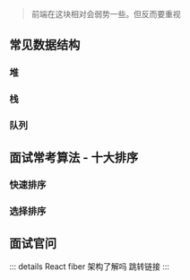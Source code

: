 > 前端在这块相对会弱势一些。但反而要重视

## 常见数据结构

### 堆

### 栈

### 队列

## 面试常考算法 - 十大排序

### 快速排序

### 选择排序

## 面试官问

::: details React fiber 架构了解吗
跳转链接
:::
